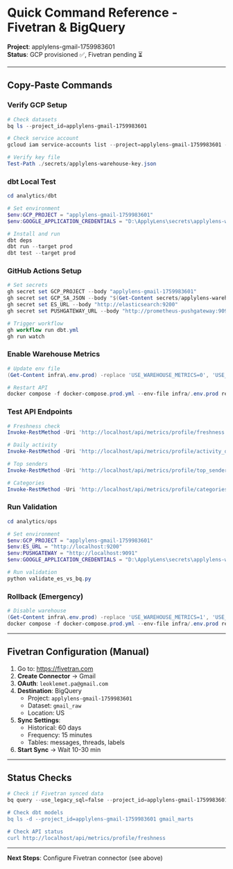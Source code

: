 # Quick Command Reference - Fivetran & BigQuery

**Project**: applylens-gmail-1759983601  
**Status**: GCP provisioned ✅, Fivetran pending ⏳

---

## Copy-Paste Commands

### Verify GCP Setup
```powershell
# Check datasets
bq ls --project_id=applylens-gmail-1759983601

# Check service account
gcloud iam service-accounts list --project=applylens-gmail-1759983601 --filter="email:applylens-warehouse"

# Verify key file
Test-Path ./secrets/applylens-warehouse-key.json
```

### dbt Local Test
```powershell
cd analytics/dbt

# Set environment
$env:GCP_PROJECT = "applylens-gmail-1759983601"
$env:GOOGLE_APPLICATION_CREDENTIALS = "D:\ApplyLens\secrets\applylens-warehouse-key.json"

# Install and run
dbt deps
dbt run --target prod
dbt test --target prod
```

### GitHub Actions Setup
```powershell
# Set secrets
gh secret set GCP_PROJECT --body "applylens-gmail-1759983601"
gh secret set GCP_SA_JSON --body "$(Get-Content secrets/applylens-warehouse-key.json -Raw)"
gh secret set ES_URL --body "http://elasticsearch:9200"
gh secret set PUSHGATEWAY_URL --body "http://prometheus-pushgateway:9091"

# Trigger workflow
gh workflow run dbt.yml
gh run watch
```

### Enable Warehouse Metrics
```powershell
# Update env file
(Get-Content infra\.env.prod) -replace 'USE_WAREHOUSE_METRICS=0', 'USE_WAREHOUSE_METRICS=1' | Set-Content infra\.env.prod

# Restart API
docker compose -f docker-compose.prod.yml --env-file infra/.env.prod restart api
```

### Test API Endpoints
```powershell
# Freshness check
Invoke-RestMethod -Uri 'http://localhost/api/metrics/profile/freshness'

# Daily activity
Invoke-RestMethod -Uri 'http://localhost/api/metrics/profile/activity_daily?days=7'

# Top senders
Invoke-RestMethod -Uri 'http://localhost/api/metrics/profile/top_senders_30d?limit=10'

# Categories
Invoke-RestMethod -Uri 'http://localhost/api/metrics/profile/categories_30d'
```

### Run Validation
```powershell
cd analytics/ops

# Set environment
$env:GCP_PROJECT = "applylens-gmail-1759983601"
$env:ES_URL = "http://localhost:9200"
$env:PUSHGATEWAY = "http://localhost:9091"
$env:GOOGLE_APPLICATION_CREDENTIALS = "D:\ApplyLens\secrets\applylens-warehouse-key.json"

# Run validation
python validate_es_vs_bq.py
```

### Rollback (Emergency)
```powershell
# Disable warehouse
(Get-Content infra\.env.prod) -replace 'USE_WAREHOUSE_METRICS=1', 'USE_WAREHOUSE_METRICS=0' | Set-Content infra\.env.prod
docker compose -f docker-compose.prod.yml --env-file infra/.env.prod restart api
```

---

## Fivetran Configuration (Manual)

1. Go to: https://fivetran.com
2. **Create Connector** → Gmail
3. **OAuth**: `leoklemet.pa@gmail.com`
4. **Destination**: BigQuery
   - Project: `applylens-gmail-1759983601`
   - Dataset: `gmail_raw`
   - Location: US
5. **Sync Settings**:
   - Historical: 60 days
   - Frequency: 15 minutes
   - Tables: messages, threads, labels
6. **Start Sync** → Wait 10-30 min

---

## Status Checks

```powershell
# Check if Fivetran synced data
bq query --use_legacy_sql=false --project_id=applylens-gmail-1759983601 "SELECT COUNT(*) as count FROM \`applylens-gmail-1759983601.gmail_raw.messages\`"

# Check dbt models
bq ls -d --project_id=applylens-gmail-1759983601 gmail_marts

# Check API status
curl http://localhost/api/metrics/profile/freshness
```

---

**Next Steps**: Configure Fivetran connector (see above)
